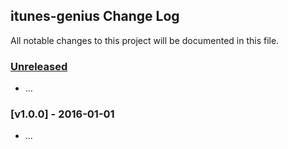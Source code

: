 ## itunes-genius Change Log

All notable changes to this project will be documented in this file.

### [Unreleased][unreleased]

- ...

### [v1.0.0] - 2016-01-01

- ...

[unreleased]: https://github.com//itunes-genius/compare/v1.0.0...HEAD
[v0.0.1]: https://github.com//itunes-genius/compare/v0.0.0...v1.0.0
